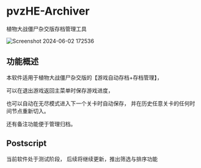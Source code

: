 # pvzHE-Archiver
 植物大战僵尸杂交版存档管理工具
 
![Screenshot 2024-06-02 172536](https://github.com/HNRobert/pvzHE-Archiver/assets/120773486/29f72c1a-f282-4fc0-8050-809fffe25368)

## 功能概述

本软件适用于植物大战僵尸杂交版的【游戏自动存档+存档管理】，

可以在退出游戏返回主菜单时保存游戏进度，

也可以自动在无尽模式进入下一个关卡时自动保存，
并在历史任意关卡的任何时间节点重新切入。

还有备注功能便于管理归档。

## Postscript

当前软件处于测试阶段，
后续将继续更新，推出筛选与排序功能
